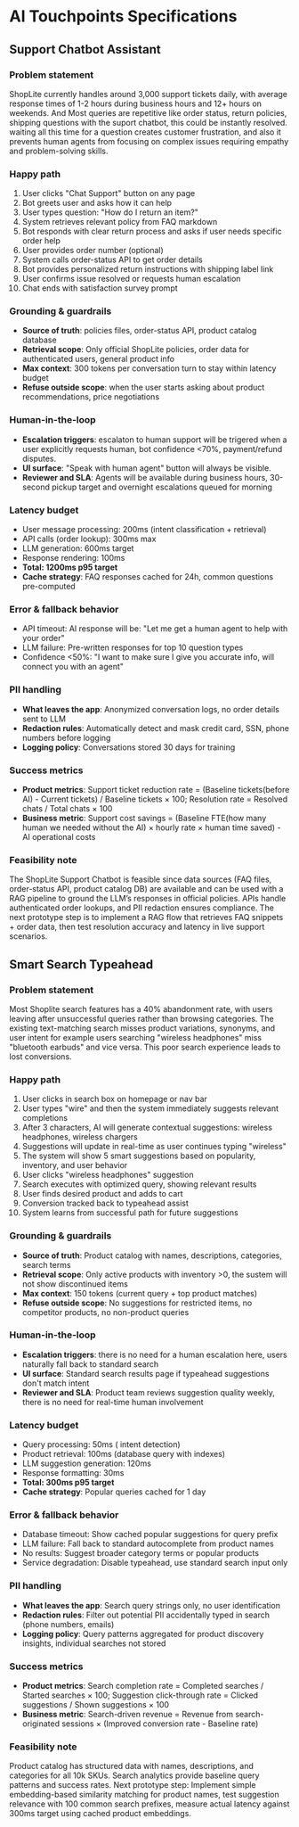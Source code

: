 
# AI Touchpoints Specifications

## Support Chatbot Assistant

### Problem statement
ShopLite currently handles around 3,000 support tickets daily, with average response times of 1-2 hours during business hours and 12+ hours on weekends. And Most queries are repetitive like order status, return policies, shipping questions with the suport chatbot, this could be instantly resolved. waiting all this time for a question creates customer frustration, and also it prevents human agents from focusing on complex issues requiring empathy and problem-solving skills.

### Happy path
1. User clicks "Chat Support" button on any page
2. Bot greets user and asks how it can help
3. User types question: "How do I return an item?"
4. System retrieves relevant policy from FAQ markdown
5. Bot responds with clear return process and asks if user needs specific order help
6. User provides order number (optional)
7. System calls order-status API to get order details
8. Bot provides personalized return instructions with shipping label link
9. User confirms issue resolved or requests human escalation
10. Chat ends with satisfaction survey prompt

### Grounding & guardrails
- **Source of truth**: policies files, order-status API, product catalog database
- **Retrieval scope**: Only official ShopLite policies, order data for authenticated users, general product info
- **Max context**: 300 tokens per conversation turn to stay within latency budget
- **Refuse outside scope**: when the user starts asking about product recommendations, price negotiations

### Human-in-the-loop
- **Escalation triggers**: escalaton to human support will be trigered when a user explicitly requests human, bot confidence <70%, payment/refund disputes.
- **UI surface**: "Speak with human agent" button will always be visible.
- **Reviewer and SLA**: Agents will be available during business hours, 30-second pickup target and overnight escalations queued for morning

### Latency budget
- User message processing: 200ms (intent classification + retrieval)
- API calls (order lookup): 300ms max
- LLM generation: 600ms target
- Response rendering: 100ms
- **Total: 1200ms p95 target**
- **Cache strategy**: FAQ responses cached for 24h, common questions pre-computed

### Error & fallback behavior
- API timeout: AI response will be: "Let me get a human agent to help with your order"
- LLM failure: Pre-written responses for top 10 question types
- Confidence <50%: "I want to make sure I give you accurate info, will connect you with an agent"

### PII handling
- **What leaves the app**: Anonymized conversation logs, no order details sent to LLM
- **Redaction rules**: Automatically detect and mask credit card, SSN, phone numbers before logging
- **Logging policy**: Conversations stored 30 days for training

### Success metrics
- **Product metrics**: Support ticket reduction rate = (Baseline tickets(before AI) - Current tickets) / Baseline tickets × 100; Resolution rate = Resolved chats / Total chats × 100
- **Business metric**: Support cost savings = (Baseline FTE(how many human we needed without the AI) × hourly rate × human time saved) - AI operational costs

### Feasibility note
The ShopLite Support Chatbot is feasible since data sources (FAQ files, order-status API, product catalog DB) are available and can be used with a RAG pipeline to ground the LLM’s responses in official policies. APIs handle authenticated order lookups, and PII redaction ensures compliance. The next prototype step is to implement a RAG flow that retrieves FAQ snippets + order data, then test resolution accuracy and latency in live support scenarios.


## Smart Search Typeahead

### Problem statement
Most Shoplite search features has a 40% abandonment rate, with users leaving after unsuccessful queries rather than browsing categories. The existing text-matching search misses product variations, synonyms, and user intent for example users searching "wireless headphones" miss "bluetooth earbuds" and vice versa. This poor search experience leads to lost conversions.

### Happy path
1. User clicks in search box on homepage or nav bar
2. User types "wire" and then the system immediately suggests relevant completions
3. After 3 characters, AI will generate contextual suggestions: wireless headphones, wireless chargers
4. Suggestions will update in real-time as user continues typing "wireless"
5. The system will show 5 smart suggestions based on popularity, inventory, and user behavior
6. User clicks "wireless headphones" suggestion
7. Search executes with optimized query, showing relevant results
8. User finds desired product and adds to cart
9. Conversion tracked back to typeahead assist
10. System learns from successful path for future suggestions

### Grounding & guardrails
- **Source of truth**: Product catalog with names, descriptions, categories, search terms
- **Retrieval scope**: Only active products with inventory >0, the sustem will not show discontinued items
- **Max context**: 150 tokens (current query + top product matches)
- **Refuse outside scope**: No suggestions for restricted items, no competitor products, no non-product queries

### Human-in-the-loop
- **Escalation triggers**: there is no need for a human escalation here, users naturally fall back to standard search
- **UI surface**: Standard search results page if typeahead suggestions don't match intent
- **Reviewer and SLA**: Product team reviews suggestion quality weekly, there is no need for real-time human involvement

### Latency budget
- Query processing: 50ms ( intent detection)
- Product retrieval: 100ms (database query with indexes)
- LLM suggestion generation: 120ms
- Response formatting: 30ms
- **Total: 300ms p95 target**
- **Cache strategy**: Popular queries cached for 1 day

### Error & fallback behavior
- Database timeout: Show cached popular suggestions for query prefix
- LLM failure: Fall back to standard autocomplete from product names
- No results: Suggest broader category terms or popular products
- Service degradation: Disable typeahead, use standard search input only

### PII handling
- **What leaves the app**: Search query strings only, no user identification
- **Redaction rules**: Filter out potential PII accidentally typed in search (phone numbers, emails)
- **Logging policy**: Query patterns aggregated for product discovery insights, individual searches not stored

### Success metrics
- **Product metrics**: Search completion rate = Completed searches / Started searches × 100; Suggestion click-through rate = Clicked suggestions / Shown suggestions × 100
- **Business metric**: Search-driven revenue = Revenue from search-originated sessions × (Improved conversion rate - Baseline rate)

### Feasibility note
Product catalog has structured data with names, descriptions, and categories for all 10k SKUs. Search analytics provide baseline query patterns and success rates. Next prototype step: Implement simple embedding-based similarity matching for product names, test suggestion relevance with 100 common search prefixes, measure actual latency against 300ms target using cached product embeddings.

